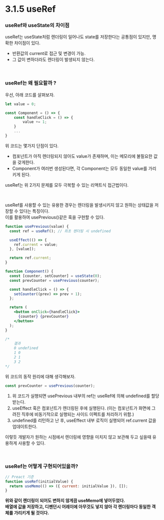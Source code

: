 # 3.1.5 useRef

### useRef와 useState의 차이점

useRef는 useState처럼 렌더링이 일어나도 state를 저장한다는 공통점이 있지만, 명확한 차이점이 있다.

- 반환값의 current로 접근 및 변경이 가능.
- 그 값이 변하더라도 렌더링이 발생되지 않는다.

<br>

### useRef는 왜 필요할까 ?

우선, 아래 코드를 살펴보자.

```js
let value = 0;

const Component = () => {
    const handleClick = () => {
        value += 1;
    }
    ...
}
```

위 코드는 몇가지 단점이 있다. <br>

- 컴포넌트가 아직 렌더링되지 않아도 value가 존재하며, 이는 메모리에 불필요한 값을 갖게한다.
- Component가 여러번 생성된다면, 각 Component는 모두 동일한 value를 가리키게 된다.

useRef는 위 2가지 문제를 모두 극복할 수 있는 리액트식 접근법이다.

<br>

useRef를 사용할 수 있는 유용한 경우는 렌더링을 발생시키지 않고 원하는 상태값을 저장할 수 있다는 특징이다.<br>
이를 활용하여 usePrevious()같은 훅을 구현할 수 있다.

```jsx
function usePrevious(value) {
  const ref = useRef(); // 최초 렌더링 시 undefined

  useEffect(() => {
    ref.current = value;
  }, [value]);

  return ref.current;
}

function Component() {
  const [counter, setCounter] = useState(0);
  const prevCounter = usePrevious(counter);

  const handleClick = () => {
    setCounter((prev) => prev + 1);
  };

  return (
    <button onClick={handleClick}>
      {counter} {prevCounter}
    </button>
  );
}

/*
    결과
    0 undefined
    1 0
    2 1
    3 2
*/
```

위 코드의 동작 원리에 대해 생각해보자. <br>

```jsx
const prevCounter = usePrevious(counter);
```

1. 위 코드가 실행되면 usePrevious 내부의 ref는 useRef에 의해 undefined를 할당받는다.<br>
2. useEffect 훅은 컴포넌트가 렌더링된 후에 실행된다. (이는 컴포넌트가 화면에 그려진 직후에 비동기적으로 실행되는 사이드 이펙트를 처리하기 위함.) <br>
3. undefined를 리턴하고 난 후, useEffect 내부 로직이 실행되어 ref.current 값을 업데이트한다.

이렇듯 개발자가 원하는 시점에서 렌더링에 영향을 미치지 않고 보관해 두고 싶을때 유용하게 사용할 수 있다.

 <br>

### useRef는 어떻게 구현되어있을까?

```jsx
// Preact 기준
function useRef(initialValue) {
  return useMemo(() => ({ current: initialValue }), []);
}
```

**위와 같이 렌더링이 되어도 변하지 않게끔 useMemo에 넣어두었다.** <br>
**배열에 값을 저장하고, 디펜던시 어레이에 아무것도 넣지 않아 각 렌더링마다 동일한 객체를 가리키게 될 것이다.**

